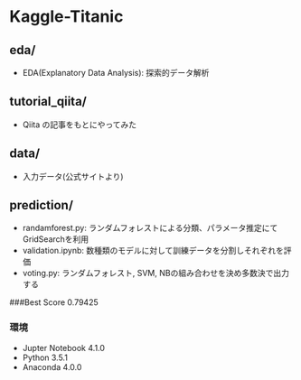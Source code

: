 # Kaggle-Titanic
## eda/
  - EDA(Explanatory Data Analysis): 探索的データ解析
## tutorial_qiita/
  - Qiita の記事をもとにやってみた
## data/
  - 入力データ(公式サイトより)
## prediction/
- randamforest.py: ランダムフォレストによる分類、パラメータ推定にてGridSearchを利用
- validation.ipynb: 数種類のモデルに対して訓練データを分割しそれぞれを評価
- voting.py: ランダムフォレスト, SVM, NBの組み合わせを決め多数決で出力する

###Best Score
0.79425

### 環境
  - Jupter Notebook 4.1.0
  - Python 3.5.1
  - Anaconda 4.0.0
